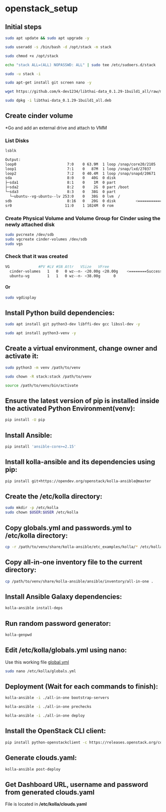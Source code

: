 # openstack_setup

## Initial steps
```bash
sudo apt update && sudo apt upgrade -y

sudo useradd -s /bin/bash -d /opt/stack -m stack

sudo chmod +x /opt/stack

echo "stack ALL=(ALL) NOPASSWD: ALL" | sudo tee /etc/sudoers.d/stack

sudo -u stack -i

sudo apt-get install git screen nano -y

wget https://github.com/k-dev1234/libthai-data_0.1.29-1build1_all/raw/main/libthai-data_0.1.29-1build1_all.deb && \

sudo dpkg -i libthai-data_0.1.29-1build1_all.deb
```

## Create cinder volume
*Go and add an external drive and attach to VMM
### List Disks
```bash
lsblk
```

```bash
Output:
loop0                       7:0    0 63.9M  1 loop /snap/core20/2105
loop1                       7:1    0   87M  1 loop /snap/lxd/27037
loop2                       7:2    0 40.4M  1 loop /snap/snapd/20671
sda                         8:0    0   40G  0 disk
├─sda1                      8:1    0    1M  0 part
├─sda2                      8:2    0    2G  0 part /boot
└─sda3                      8:3    0   38G  0 part
  └─ubuntu--vg-ubuntu--lv 253:0    0   38G  0 lvm  /
sdb                         8:16   0   20G  0 disk         <============ Check if present
sr0                        11:0    1 1024M  0 rom
```
### Create Physical Volume and Volume Group for Cinder using the newly attached disk
```bash
sudo pvcreate /dev/sdb
sudo vgcreate cinder-volumes /dev/sdb
sudo vgs
```
### Check that it was created
```bash
VG             #PV #LV #SN Attr   VSize   VFree
  cinder-volumes   1   0   0 wz--n- <20.00g <20.00g    <========Successfully created!
  ubuntu-vg        1   1   0 wz--n- <38.00g      0
```
#### Or
```bash
sudo vgdisplay
```

## Install Python build dependencies:
```bash
sudo apt install git python3-dev libffi-dev gcc libssl-dev -y

sudo apt install python3-venv -y
```

## Create a virtual environment, change owner and activate it:
```bash
sudo python3 -m venv /path/to/venv

sudo chown -R stack:stack /path/to/venv

source /path/to/venv/bin/activate
```

## Ensure the latest version of pip is installed inside the activated Python Environment(venv):
```bash
pip install -U pip
```

## Install Ansible:
```bash
pip install 'ansible-core>=2.15'
```

## Install kolla-ansible and its dependencies using pip:
```bash
pip install git+https://opendev.org/openstack/kolla-ansible@master
```

## Create the /etc/kolla directory:
```bash
sudo mkdir -p /etc/kolla
sudo chown $USER:$USER /etc/kolla
```

## Copy globals.yml and passwords.yml to /etc/kolla directory:
```bash
cp -r /path/to/venv/share/kolla-ansible/etc_examples/kolla/* /etc/kolla
```

## Copy all-in-one inventory file to the current directory:
```bash
cp /path/to/venv/share/kolla-ansible/ansible/inventory/all-in-one .
```

## Install Ansible Galaxy dependencies:
```bash
kolla-ansible install-deps
```

## Run random password generator:
```bash
kolla-genpwd
```

## Edit **/etc/kolla/globals.yml** using nano:
Use this working file [global.yml](https://github.com/famasboy888/openstack_setup/blob/main/globals.yml)

```bash
sudo nano /etc/kolla/globals.yml
```

## Deployment (Wait for each commands to finish):
```bash
kolla-ansible -i ./all-in-one bootstrap-servers

kolla-ansible -i ./all-in-one prechecks

kolla-ansible -i ./all-in-one deploy
```

## Install the OpenStack CLI client:
```bash
pip install python-openstackclient -c https://releases.openstack.org/constraints/upper/master
```

## Generate clouds.yaml:
```bash
kolla-ansible post-deploy
```

## Get Dashboard URL, username and password from generated clouds.yaml
File is located in **/etc/kolla/clouds.yaml**


